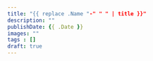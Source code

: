 ```yaml
---
title: "{{ replace .Name "-" " " | title }}"
description: ""
publishDate: {{ .Date }}
images: ""
tags : []
draft: true
---
```


